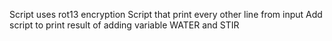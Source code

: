 Script uses rot13 encryption
Script that print every other line from input
Add script to print result of adding variable WATER and STIR
